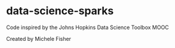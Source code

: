 # data-science-sparks
Code inspired by the Johns Hopkins Data Science Toolbox MOOC 

Created by Michele Fisher
